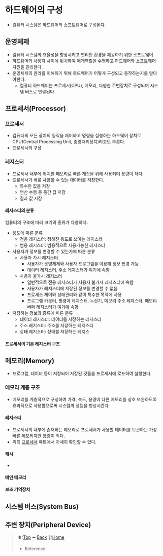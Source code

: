 # 하드웨어의 구성
- 컴퓨터 시스템은 하드웨어와 소프트웨어로 구성된다.
## 운영체제 
- 컴퓨터 시스템의 효율성을 향상시키고 편리한 환경을 제공하기 위한 소프트웨어
- 하드웨어와 사용자 사이에 위치하여 매개역할을 수행하고 하드웨어와 소프트웨어 자원을 관리한다.
- 운영체제의 원리를 이해하기 위해 하드웨어가 어떻게 구성되고 동작하는지를 알아야한다.
  - 컴퓨터 하드웨어는 프로세서(CPU), 메모리, 다양한 주변장치로 구성되며 시스템 버스로 연결된다.

## 프로세서(Processor)
### 프로세서 
- 컴퓨터의 모든 장치의 동작을 제어하고 명령을 실행하는 하드웨어 장치로 CPU(Central Processing Unit, 중앙처리장치)라고도 부른다.
- 프로세서의 구성
### 레지스터 
- 프로세서 내부에 위치한 메모리로 빠른 계산을 위해 사용되며 용량이 작다.
- 프로세서가 바로 사용할 수 있는 데이터를 저장한다.
  - 특수한 값을 저장
  - 연산 수행 중 중간 값 저장
  - 결과 값 저장

#### 레지스터의 분류 
컴퓨터의 구조에 따라 크기와 종류가 다양하다.
- 용도에 따른 분류
  - 전용 레지스터: 정해진 용도로 쓰이는 레지스터 
  - 범용 레지스터: 범용적으로 사용가능한 레지스터
- 사용자가 정보를 변경할 수 있는가에 따른 분류
  - 사용자 가시 레지스터
    - 사용자가 운영체제와 사용자 프로그램을 이용해 정보 변경 가능
    - 데이터 레지스터, 주소 레지스터가 여기에 속함 
  - 사용자 불가시 레지스터
    - 일반적으로 전용 레지스터가 사용자 불가시 레지스터에 속함
    - 사용자가 레지스터에 저장된 정보를 변경할 수 없음
    - 프로세스 제어와 상태관리와 같이 특수한 목적에 사용
    - 프로그램 카운터, 명령어 레지스터, 누산기, 메모리 주소 레지스터, 메모리 버퍼 레지스터가 여기에 속함
- 저장하는 정보의 종류에 따른 분류
  - 데이터 레지스터: 데이터를 저장하는 레지스터 
  - 주소 레지스터: 주소를 저장하는 레지스터
  - 상태 레지스터: 상태를 저장하는 레지스

#### 프로세서의 기본 레지스터 구조 

## 메모리(Memory)
- 프로그램, 데이터 등이 저장되어 저장된 것들을 프로세서에 로드하여 실행한다.
### 메모리 계층 구조
- 메모리를 계층적으로 구성하여 가격, 속도, 용량이 다른 메모리를 상호 보완하도록 효과적으로 사용함으로써 시스템의 성능을 향상시킨다.

#### 레지스터
- 프로세서의 내부에 존재하는 메모리로 프로세서가 사용할 데이터를 보관하는 가장 빠른 메모리지만 용량이 작다.
- 위의 [프로세서](#프로세서Processor) 파트에서 자세히 확인할 수 있다.
#### 캐시
- 
#### 메인 메모리
#### 보조 기억장치 

## 시스템 버스(System Bus)
## 주변 장치(Peripheral Device)

> ⬆️:[Top](#하드웨어의-구성)
> ⬅️:[Back](https://github.com/Minho979/CS_Study/blob/main/README.md#%EF%B8%8F-Algorithm)
> 💁:[Home](https://github.com/Minho979/CS_Study/blob/main/README.md)
> - Reference
